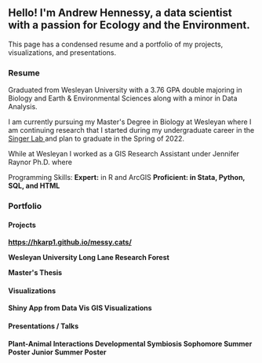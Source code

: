 ## Hello! I'm Andrew Hennessy, a data scientist with a passion for Ecology and the Environment.
This page has a condensed resume and a portfolio of my projects, visualizations, and presentations.

### Resume
Graduated from Wesleyan University with a 3.76 GPA double majoring in Biology and Earth & Environmental Sciences along with a minor in Data Analysis.

I am currently pursuing my Master's Degree in Biology at Wesleyan where I am continuing research that I started during my undergraduate career in the <a href="http://msinger.faculty.wesleyan.edu/"> Singer Lab </a> and plan to graduate in the Spring of 2022.

While at Wesleyan I worked as a GIS Research Assistant under Jennifer Raynor Ph.D. where


Programming Skills: <b>Expert:</b> in R and ArcGIS <b>Proficient:<b/> in Stata, Python, SQL, and HTML

### Portfolio
#### Projects

https://hkarp1.github.io/messy.cats/

Wesleyan University Long Lane Research Forest

Master's Thesis

 #### Visualizations

Shiny App from Data Vis
GIS Visualizations 
 
#### Presentations / Talks

Plant-Animal Interactions
Developmental Symbiosis
Sophomore Summer Poster
Junior Summer Poster




